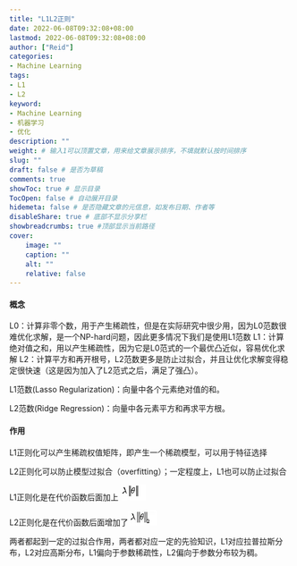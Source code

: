 ```yaml
---
title: "L1L2正则"
date: 2022-06-08T09:32:08+08:00
lastmod: 2022-06-08T09:32:08+08:00
author: ["Reid"]
categories: 
- Machine Learning
tags: 
- L1
- L2
keyword:
- Machine Learning
- 机器学习
- 优化
description: ""
weight: # 输入1可以顶置文章，用来给文章展示排序，不填就默认按时间排序
slug: ""
draft: false # 是否为草稿
comments: true
showToc: true # 显示目录
TocOpen: false # 自动展开目录
hidemeta: false # 是否隐藏文章的元信息，如发布日期、作者等
disableShare: true # 底部不显示分享栏
showbreadcrumbs: true #顶部显示当前路径
cover:
    image: ""
    caption: ""
    alt: ""
    relative: false
---
```


#### **概念**

L0：计算非零个数，用于产生稀疏性，但是在实际研究中很少用，因为L0范数很难优化求解，是一个NP-hard问题，因此更多情况下我们是使用L1范数
L1：计算绝对值之和，用以产生稀疏性，因为它是L0范式的一个最优凸近似，容易优化求解
L2：计算平方和再开根号，L2范数更多是防止过拟合，并且让优化求解变得稳定很快速（这是因为加入了L2范式之后，满足了强凸）。

L1范数(Lasso Regularization)：向量中各个元素绝对值的和。

L2范数(Ridge Regression)：向量中各元素平方和再求平方根。

#### **作用**

L1正则化可以产生稀疏权值矩阵，即产生一个稀疏模型，可以用于特征选择

L2正则化可以防止模型过拟合（overfitting）；一定程度上，L1也可以防止过拟合

L1正则化是在代价函数后面加上 ![L1](https://raw.githubusercontent.com/Reid00/image-host/main/20220608/image.722c5l1tslk0.webp)

L2正则化是在代价函数后面增加了![L2](https://raw.githubusercontent.com/Reid00/image-host/main/20220608/image.1ydzjq0t1bs0.webp)

两者都起到一定的过拟合作用，两者都对应一定的先验知识，L1对应拉普拉斯分布，L2对应高斯分布，L1偏向于参数稀疏性，L2偏向于参数分布较为稠。